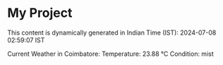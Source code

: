 # My Project

This content is dynamically generated in Indian Time (IST): 2024-07-08 02:59:07 IST


Current Weather in Coimbatore:
Temperature: 23.88 °C
Condition: mist
